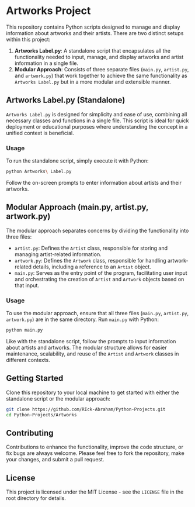 
# Artworks Project

This repository contains Python scripts designed to manage and display information about artworks and their artists. There are two distinct setups within this project:

1. **Artworks Label.py**: A standalone script that encapsulates all the functionality needed to input, manage, and display artworks and artist information in a single file.
2. **Modular Approach**: Consists of three separate files (`main.py`, `artist.py`, and `artwork.py`) that work together to achieve the same functionality as `Artworks Label.py` but in a more modular and extensible manner.

## Artworks Label.py (Standalone)

`Artworks Label.py` is designed for simplicity and ease of use, combining all necessary classes and functions in a single file. This script is ideal for quick deployment or educational purposes where understanding the concept in a unified context is beneficial.

### Usage

To run the standalone script, simply execute it with Python:

```bash
python Artworks\ Label.py
```

Follow the on-screen prompts to enter information about artists and their artworks.

## Modular Approach (main.py, artist.py, artwork.py)

The modular approach separates concerns by dividing the functionality into three files:

- `artist.py`: Defines the `Artist` class, responsible for storing and managing artist-related information.
- `artwork.py`: Defines the `Artwork` class, responsible for handling artwork-related details, including a reference to an `Artist` object.
- `main.py`: Serves as the entry point of the program, facilitating user input and orchestrating the creation of `Artist` and `Artwork` objects based on that input.

### Usage

To use the modular approach, ensure that all three files (`main.py`, `artist.py`, `artwork.py`) are in the same directory. Run `main.py` with Python:

```bash
python main.py
```

Like with the standalone script, follow the prompts to input information about artists and artworks. The modular structure allows for easier maintenance, scalability, and reuse of the `Artist` and `Artwork` classes in different contexts.

## Getting Started

Clone this repository to your local machine to get started with either the standalone script or the modular approach:

```bash
git clone https://github.com/RIck-Abraham/Python-Projects.git
cd Python-Projects/Artworks
```

## Contributing

Contributions to enhance the functionality, improve the code structure, or fix bugs are always welcome. Please feel free to fork the repository, make your changes, and submit a pull request.

## License

This project is licensed under the MIT License - see the `LICENSE` file in the root directory for details.
